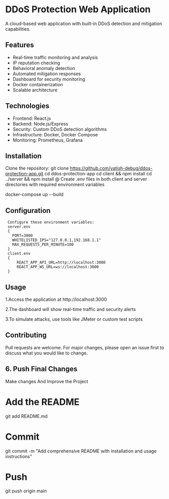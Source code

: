 # DDoS Protection Web Application

A cloud-based web application with built-in DDoS detection and mitigation capabilities.

## Features

- Real-time traffic monitoring and analysis
- IP reputation checking
- Behavioral anomaly detection
- Automated mitigation responses
- Dashboard for security monitoring
- Docker containerization
- Scalable architecture

## Technologies

- Frontend: React.js
- Backend: Node.js/Express
- Security: Custom DDoS detection algorithms
- Infrastructure: Docker, Docker Compose
- Monitoring: Prometheus, Grafana

## Installation

  Clone the repository:
  git clone https://github.com/yatish-debug/ddos-protection-app.git
  cd ddos-protection-app
  cd client && npm install
  cd ../server && npm install
  @ Create .env files in both client and server directories with required environment variables
 
  docker-compose up --build
  ##  Configuration
     Configure these environment variables:
     server.env
     {
       PORT=3000
       WHITELISTED_IPS="127.0.0.1,192.168.1.1"
       MAX_REQUESTS_PER_MINUTE=100
     }
     client.env
     {
         REACT_APP_API_URL=http://localhost:3000
         REACT_APP_WS_URL=ws://localhost:3000
     }
## Usage
1.Access the application at http://localhost:3000

2.The dashboard will show real-time traffic and security alerts

3.To simulate attacks, use tools like JMeter or custom test scripts

## Contributing
Pull requests are welcome. For major changes, please open an issue first to discuss what you would like to change.

## 6. Push Final Changes
Make changes And Improve the Project
# Add the README
git add README.md

# Commit
git commit -m "Add comprehensive README with installation and usage instructions"

# Push
git push origin main
